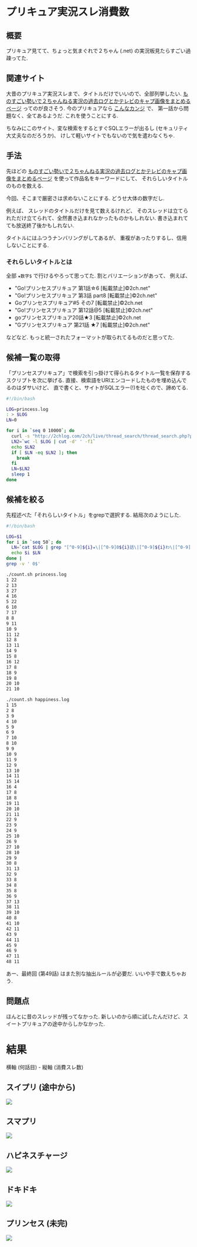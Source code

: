 # プリキュア実況スレ消費数

## 概要
プリキュア見てて、ちょっと気まぐれで２ちゃん (.net) の実況板見たらすごい過疎ってた.

## 関連サイト
大昔のプリキュア実況スレまで、タイトルだけでいいので、全部列挙したい.
[ものすごい勢いで２ちゃんねる実況の過去ログとかテレビのキャプ画像をまとめるページ](http://2chlog.com/2ch/live/makeimghtml.php)
ってのが良さそう.
今のプリキュアなら
[こんなカンジ](http://2chlog.com/2ch/live/thread_search/thread_search.php?page=8&term=all&word=%83v%83%8A%83%93%83Z%83X%83v%83%8A%83L%83%85%83A)
で、
第一話から問題なく、全てあるようだ.
これを使うことにする.

ちなみにこのサイト、変な検索をするとすぐSQLエラーが出るし (セキュリティ大丈夫なのだろうか)、
けして軽いサイトでもないので気を遣わなくちゃ.

## 手法
先ほどの
[ものすごい勢いで２ちゃんねる実況の過去ログとかテレビのキャプ画像をまとめるページ](http://2chlog.com/2ch/live/makeimghtml.php)
を使って作品名をキーワードにして、
それらしいタイトルのものを数える.

今回、そこまで厳密さは求めないことにする.
どうせ大体の数字だし.

例えば、
スレッドのタイトルだけを見て数えるけれど、
そのスレッドは立てられただけ立てられて、全然書き込まれなかったものかもしれない.
書き込まれてても放送終了後かもしれない.

タイトルにはふつうナンバリングがしてあるが、
重複があったりするし、信用しないことにする.

### それらしいタイトルとは

全部 `★数字$` で行けるやろって思ってた.
割とバリエーションがあって、
例えば、

- "Go!プリンセスプリキュア 第1話☆6 [転載禁止]&copy;2ch.net"
- "Go!プリンセスプリキュア 第3話 part8 [転載禁止]&copy;2ch.net"
- Goプリンセスプリキュア#5 その7 [転載禁止]&copy;2ch.net	
- "Go!プリンセスプリキュア 第12話@5 [転載禁止]&copy;2ch.net"
- goプリンセスプリキュア20話★3 [転載禁止]&copy;2ch.net	
- "Gプリンセスプリキュア 第21話 ★7 [転載禁止]&copy;2ch.net"

などなど.
もっと統一されたフォーマットが取られてるものだと思ってた.

## 候補一覧の取得

「プリンセスプリキュア」で検索を引っ掛けて得られるタイトル一覧を保存するスクリプトを次に挙げる.
直接、検索語をURIエンコードしたものを埋め込んでるのはダサいけど、
直で書くと、サイトがSQLエラー(!)を吐くので、諦めてる.

```bash
#!/bin/bash

LOG=princess.log
: > $LOG
LN=0

for i in `seq 0 10000`; do
  curl -s "http://2chlog.com/2ch/live/thread_search/thread_search.php?page=$i&term=all&word=%83v%83%8A%83%93%83Z%83X%83v%83%8A%83L%83%85%83A" | nkf | grep 件見つ | sed 's,</td>,\n,g' | grep l50 | sed 's/<[^>]*>//g' | tee -a $LOG
  LN2=`wc -l $LOG | cut -d' ' -f1`
  echo $LN2
  if [ $LN -eq $LN2 ]; then
    break
  fi
  LN=$LN2
  sleep 1
done
```

## 候補を絞る

先程述べた「それらしいタイトル」をgrepで選択する.
結局次のようにした.

```bash:count.sh
#!/bin/bash

LOG=$1
for i in `seq 50`; do
  LN=`cat $LOG | grep "[^0-9]${i}★\|[^0-9]0${i}話\|[^0-9]${i}わ\|[^0-9]${i}話\|#${i}[^0-9]" | wc -l`
  echo $i $LN
done |
grep -v ' 0$'
```

```bash
./count.sh princess.log
1 22
2 13
3 27
4 16
5 22
6 10
7 17
8 8
9 11
10 9
11 12
12 8
13 11
14 9
15 8
16 12
17 8
18 9
19 8
20 10
21 10
```

```bash
./count.sh happiness.log
1 15
2 8
3 9
4 10
5 9
6 9
7 10
8 10
9 9
10 9
11 9
12 9
13 10
14 11
15 14
16 4
17 8
18 8
19 11
20 10
21 11
22 9
23 9
24 9
25 10
26 9
27 10
28 10
29 9
30 8
31 13
32 9
33 8
34 8
35 8
36 9
37 13
38 11
39 10
40 8
41 10
42 11
43 9
44 11
45 9
46 9
47 11
48 11
```

あー、最終回 (第49話) はまた別な抽出ルールが必要だ.
いいや手で数えちゃおう.

## 問題点

ほんとに昔のスレッドが残ってなかった.
新しいのから順に試したんだけど、スイートプリキュアの途中からしかなかった.

# 結果

横軸 (何話目) - 縦軸 (消費スレ数)

## スイプリ (途中から)
![](suite.png)

## スマプリ
![](smile.png)

## ハピネスチャージ
![](happiness.png)

## ドキドキ
![](dokidoki.png)

## プリンセス (未完)
![](princess.png)


